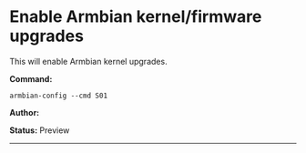 # Enable Armbian kernel/firmware upgrades
This will enable Armbian kernel upgrades.

**Command:** 
~~~
armbian-config --cmd S01
~~~

**Author:** 

**Status:** Preview



***


